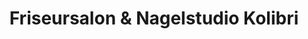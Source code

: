 ---
title: "Friseursalon & Nagelstudio Kolibri"
url: /freiburg-im-breisgau/friseursalon-und-nagelstudio-kolibri/
shop: Kosmetik
---